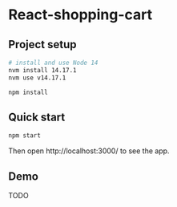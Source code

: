 # React-shopping-cart

## Project setup

```sh
# install and use Node 14
nvm install 14.17.1
nvm use v14.17.1

npm install
```

## Quick start

```sh
npm start
```

Then open http://localhost:3000/ to see the app.

## Demo

TODO
